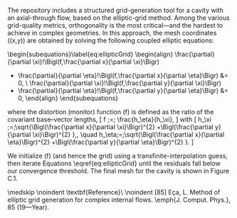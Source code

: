 
The repository includes a structured grid-generation tool for a cavity with an axial-through flow, based on the elliptic-grid method.  Among the various grid-quality metrics, orthogonality is the most critical—and the hardest to achieve in complex geometries.  In this approach, the mesh coordinates \((x,y)\) are obtained by solving the following coupled elliptic equations:

\begin{subequations}\label{eq:ellipticGrid}
\begin{align}
  \frac{\partial}{\partial \xi}\!\Bigl(f\,\frac{\partial x}{\partial \xi}\Bigr)
+ \frac{\partial}{\partial \eta}\!\Bigl(f\,\frac{\partial x}{\partial \eta}\Bigr)
  &= 0, \\
  \frac{\partial}{\partial \xi}\!\Bigl(f\,\frac{\partial y}{\partial \xi}\Bigr)
+ \frac{\partial}{\partial \eta}\!\Bigl(f\,\frac{\partial y}{\partial \eta}\Bigr)
  &= 0,
\end{align}
\end{subequations}

where the distortion (monitor) function \(f\) is defined as the ratio of the covariant base–vector lengths,
\[
  f \;=\; \frac{h_\eta}{h_\xi},
\]
with
\[
  h_\xi \;=\;\sqrt{\Bigl(\frac{\partial x}{\partial \xi}\Bigr)^{2}
                   +\Bigl(\frac{\partial y}{\partial \xi}\Bigr)^{2}
             }\,, 
\quad
  h_\eta\;=\;\sqrt{\Bigl(\frac{\partial x}{\partial \eta}\Bigr)^{2}
                   +\Bigl(\frac{\partial y}{\partial \eta}\Bigr)^{2}
             }.
\]

We initialize \(f\) (and hence the grid) using a transfinite-interpolation guess, then iterate Equations \eqref{eq:ellipticGrid} until the residuals fall below our convergence threshold.  The final mesh for the cavity is shown in Figure C.1.

\medskip
\noindent
\textbf{Reference}\\
\noindent
[85] Eça, L. Method of elliptic grid generation for complex internal flows. \emph{J. Comput. Phys.}, 85 (19—Year).
